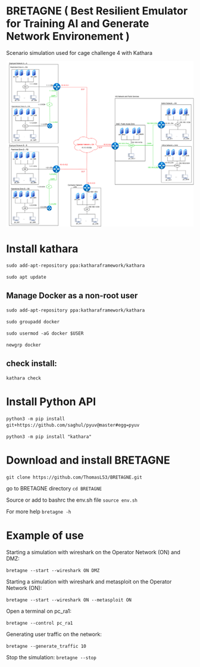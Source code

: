 # BRETAGNE ( Best Resilient Emulator for Training AI and Generate Network Environement ) 
Scenario simulation used for cage challenge 4 with Kathara


![Topology created with Kathara](topology.png)

# Install kathara
`sudo add-apt-repository ppa:katharaframework/kathara`

`sudo apt update`
## Manage Docker as a non-root user
`sudo add-apt-repository ppa:katharaframework/kathara`

`sudo groupadd docker`

`sudo usermod -aG docker $USER`

`newgrp docker`

## check install:
`kathara check`

# Install Python API
`python3 -m pip install git+https://github.com/saghul/pyuv@master#egg=pyuv`

`python3 -m pip install "kathara"`

# Download and install BRETAGNE
`git clone https://github.com/ThomasL53/BRETAGNE.git`

go to BRETAGNE directory
`cd BRETAGNE`

Source or add to bashrc the env.sh file
`source env.sh`

For more help
`bretagne -h`

# Example of use
Starting a simulation with wireshark on the Operator Network (ON) and DMZ:

`bretagne --start --wireshark ON DMZ`

Starting a simulation with wireshark and metasploit on the Operator Network (ON):

`bretagne --start --wireshark ON --metasploit ON`

Open a terminal on pc_ra1:

`bretagne --control pc_ra1`

Generating user traffic on the network:

`bretagne --generate_traffic 10`

Stop the simulation:
`bretagne --stop`





